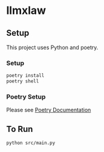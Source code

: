 # llmxlaw


## Setup

This project uses Python and poetry.

### Setup

```bash
poetry install
poetry shell
```

### Poetry Setup

Please see [Poetry Documentation](https://python-poetry.org/docs/)

## To Run

```bash
python src/main.py
```